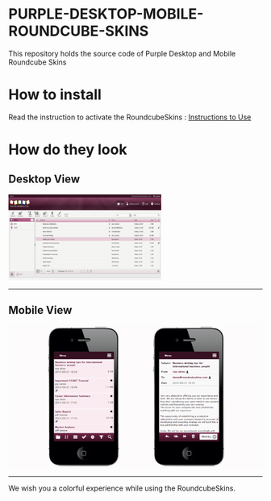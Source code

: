 # PURPLE-DESKTOP-MOBILE-ROUNDCUBE-SKINS
This repository holds the source code of Purple Desktop and Mobile Roundcube Skins

# How to install
Read the instruction to activate the RoundcubeSkins : [Instructions to Use](https://roundcubeskins.com/activation-guide/)  


# How do they look #

## Desktop View ##

![Purple Desktop Roundcube Skins](images/purple_mail.png)

---

## Mobile View ##

![Purple Mobile Roundcube Skins](images/purple.png)

---

We wish you a colorful experience while using the RoundcubeSkins.
